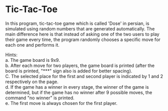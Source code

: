 # Tic-Tac-Toe
In this program, tic-tac-toe game which is called 'Dose' in persian, is simulated using random numbers that are generated automatically. The main difference here is that instead of asking one of the two users to play their game every time, the program randomly chooses a specific move for each one and performs it.

Hints:  
a. The game board is 9x9.  
b. After each move for two players, the game board is printed (after the board is printed, "***" sign also is added for better spacing).  
C. The selected place for the first and second player is indicated by 1 and 2 respectively on the page.  
d. If the game has a winner in every stage, the winner of the game is determined, but if the game has no winner after 9 possible moves, the command "no winner" is printed.  
e. The first move is always chosen for the first player.  
